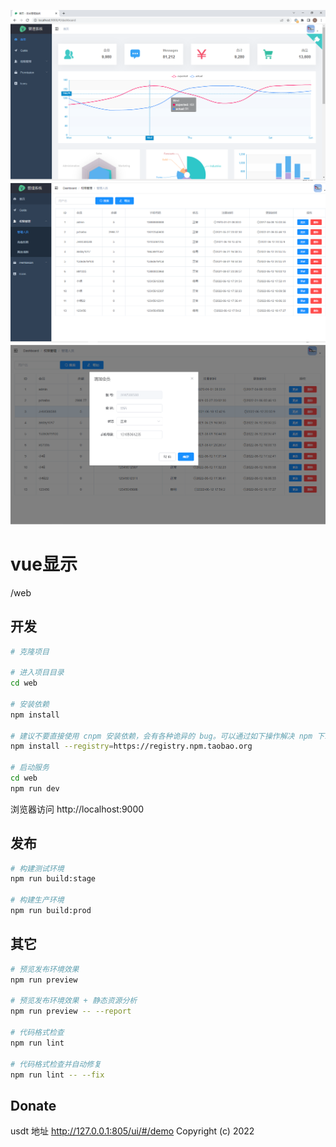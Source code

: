 <p align="center">
  <img width="800" src="https://github.com/pchaibo/admin/blob/master/public/imges/top.png">
  <img width="800" src="https://github.com/pchaibo/admin/blob/master/public/imges/user.png">
   <img width="800" src="https://github.com/pchaibo/admin/blob/master/public/imges/add.png">
</p>

# vue显示
/web

## 开发

```bash
# 克隆项目

# 进入项目目录
cd web

# 安装依赖
npm install

# 建议不要直接使用 cnpm 安装依赖，会有各种诡异的 bug。可以通过如下操作解决 npm 下载速度慢的问题
npm install --registry=https://registry.npm.taobao.org

# 启动服务
cd web
npm run dev
```

浏览器访问 http://localhost:9000

## 发布

```bash
# 构建测试环境
npm run build:stage

# 构建生产环境
npm run build:prod
```

## 其它

```bash
# 预览发布环境效果
npm run preview

# 预览发布环境效果 + 静态资源分析
npm run preview -- --report

# 代码格式检查
npm run lint

# 代码格式检查并自动修复
npm run lint -- --fix
```
## Donate
usdt 地址
http://127.0.0.1:805/ui/#/demo
Copyright (c) 2022